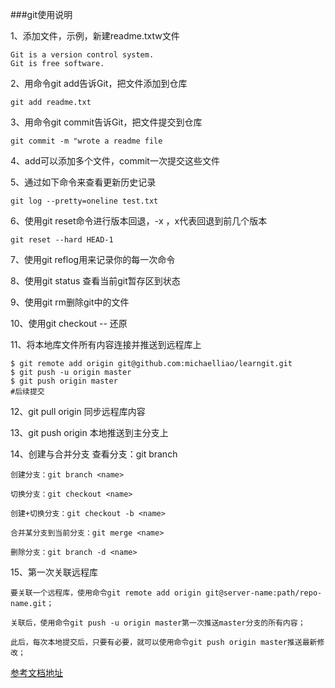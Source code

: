 ###git使用说明

1、添加文件，示例，新建readme.txtw文件

```git
Git is a version control system.
Git is free software.
```

2、用命令git add告诉Git，把文件添加到仓库

```git
git add readme.txt
```

3、用命令git commit告诉Git，把文件提交到仓库

```git
git commit -m "wrote a readme file
```

4、add可以添加多个文件，commit一次提交这些文件

5、通过如下命令来查看更新历史记录

```
git log --pretty=oneline test.txt
```

6、使用git reset命令进行版本回退，-x ，x代表回退到前几个版本

```
git reset --hard HEAD-1
```

7、使用git reflog用来记录你的每一次命令

8、使用git status 查看当前git暂存区到状态

9、使用git rm删除git中的文件

10、使用git checkout -- 还原

11、将本地库文件所有内容连接并推送到远程库上

```git
$ git remote add origin git@github.com:michaelliao/learngit.git
$ git push -u origin master 
$ git push origin master
#后续提交
```

12、git pull origin <branch name>同步远程库内容

13、git push origin <branch name> 本地推送到主分支上

14、创建与合并分支
	查看分支：git branch

	创建分支：git branch <name>
	
	切换分支：git checkout <name>
	
	创建+切换分支：git checkout -b <name>
	
	合并某分支到当前分支：git merge <name>
	
	删除分支：git branch -d <name>

15、第一次关联远程库

	要关联一个远程库，使用命令git remote add origin git@server-name:path/repo-name.git；

	关联后，使用命令git push -u origin master第一次推送master分支的所有内容；

	此后，每次本地提交后，只要有必要，就可以使用命令git push origin master推送最新修改；
	

[参考文档地址](https://www.liaoxuefeng.com/wiki/0013739516305929606dd18361248578c67b8067c8c017b000/0013760174128707b935b0be6fc4fc6ace66c4f15618f8d000)